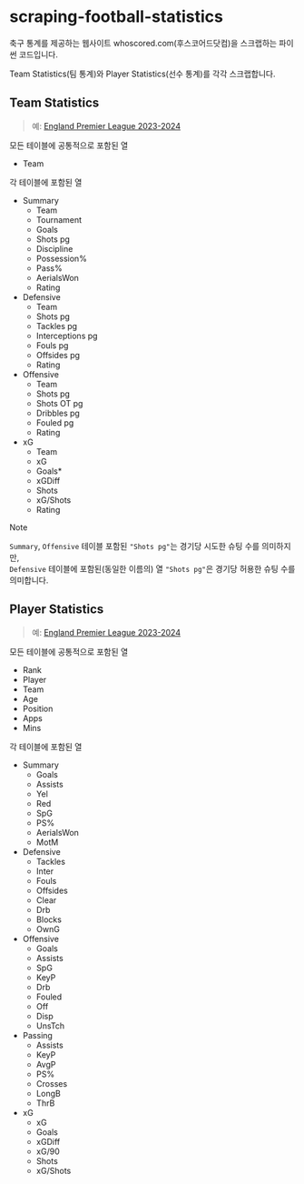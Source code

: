 # scraping-football-statistics

축구 통계를 제공하는 웹사이트 whoscored.com(후스코어드닷컴)을 스크랩하는 파이썬 코드입니다.   

Team Statistics(팀 통계)와 Player Statistics(선수 통계)를 각각 스크랩합니다.


## Team Statistics

> 예: [England Premier League 2023-2024](https://1xbet.whoscored.com/Regions/252/Tournaments/2/Seasons/10316/Stages/23400/TeamStatistics/England-Premier-League-2024-2025)

모든 테이블에 공통적으로 포함된 열
- Team

각 테이블에 포함된 열
- Summary
    - Team
    - Tournament
    - Goals
    - Shots pg
    - Discipline
    - Possession%
    - Pass%
    - AerialsWon
    - Rating
- Defensive
    - Team
    - Shots pg
    - Tackles pg
    - Interceptions pg
    - Fouls pg
    - Offsides pg
    - Rating
- Offensive
    - Team
    - Shots pg
    - Shots OT pg
    - Dribbles pg
    - Fouled pg
    - Rating
- xG
    - Team
    - xG
    - Goals*
    - xGDiff
    - Shots
    - xG/Shots
    - Rating

> [!NOTE]
> `Summary`, `Offensive` 테이블 포함된 `"Shots pg"`는 경기당 시도한 슈팅 수를 의미하지만,   
> `Defensive` 테이블에 포함된(동일한 이름의) 열 `"Shots pg"`은 경기당 허용한 슈팅 수를 의미합니다.


## Player Statistics

> 예: [England Premier League 2023-2024](https://1xbet.whoscored.com/Regions/252/Tournaments/2/Seasons/9618/Stages/22076/PlayerStatistics/England-Premier-League-2023-2024)

모든 테이블에 공통적으로 포함된 열
- Rank
- Player
- Team
- Age
- Position
- Apps
- Mins

각 테이블에 포함된 열
- Summary
    - Goals
    - Assists
    - Yel
    - Red
    - SpG
    - PS%
    - AerialsWon
    - MotM
- Defensive
    - Tackles
    - Inter
    - Fouls
    - Offsides
    - Clear
    - Drb
    - Blocks
    - OwnG
- Offensive
    - Goals
    - Assists
    - SpG
    - KeyP
    - Drb
    - Fouled
    - Off
    - Disp
    - UnsTch
- Passing
    - Assists
    - KeyP
    - AvgP
    - PS%
    - Crosses
    - LongB
    - ThrB
- xG
    - xG
    - Goals
    - xGDiff
    - xG/90
    - Shots
    - xG/Shots
